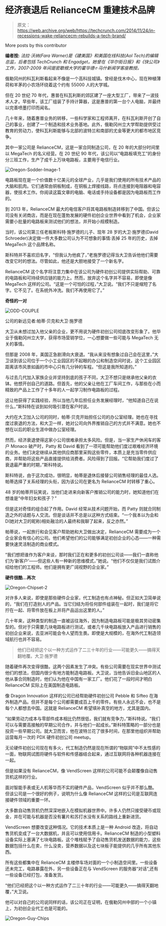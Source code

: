 # 经济衰退后 RelianceCM 重建技术品牌 

> 原文：<https://web.archive.org/web/https://techcrunch.com/2014/11/24/in-recessions-wake-reliancecm-rebuilds-a-tech-brand/>

More posts by this contributor

**编者按:** *法拉·沃纳(Fara Warner)是《建美国》和美国在线科技(Aol Tech)的编辑总监，后者包括 TechCrunch 和 Engadget。她曾在《华尔街日报》和《快公司》工作，2007-2009 年间是密歇根大学的霍华德·r·马什新闻学客座教授。*

俄勒冈州的科瓦利斯看起来不像是一个高科技城镇。曾经是伐木中心，现在种植薄荷和羊茅的小农场环绕着这个约有 55000 人的大学城。

但在 20 世纪 70 年代，惠普在科瓦利斯的郊区建了一座大型工厂，带来了一波技术人才。早些年，该工厂组装了手持计算器，这是惠普的第一台个人电脑，并最终以完善喷墨打印而闻名。

几十年来，随着惠普业务的转移，一些科学家和工程师离开，在科瓦利斯开创了自己的事业，创建了一个制造和技术业务基地。此外，俄勒冈州立大学帮助提供受过教育的劳动力，使科瓦利斯能够与北部的波特兰和南部的尤金等更大的都市地区竞争。

其中一家公司是 RelianceCM，这是一家合同制造公司，在 20 年的大部分时间里以 MegaTech 的名义经营。在 20 世纪 90 年代，该公司以“电路板填充工”的身份分三班工作，生产了成千上万块电路板，主要用于电信行业。

![Oregon-Sodder-Image-1](img/9990e5348d239bc3fa517c3191b0854d.png)

电路板现在是一个价值数十亿美元的全球产业，几乎是我们使用的所有技术产品的大脑和肌肉。它们通常由铜板制成，在铜板上焊接线路，将点连接到电阻器和电容器，使技术工作。你阅读这篇文章的电脑、电话或手持设备都是因为电路板而工作的。

到 2013 年，RelianceCM 最大的电信客户将其电路板制造转移到了中国。但该公司没有关闭商店，而是在现在蓬勃发展的硬件初创企业世界中看到了机会，企业家需要小批量的电路板来测试他们的想法，并开始小规模制造。

当时，该公司第三任老板斯科特·施罗德的儿子、现年 28 岁的大卫·施罗德(David Schroeder)决定做一件大多数公司认为不可想象的事情:丢掉 25 年的历史，去掉 MegaTech 这个品牌名称。

斯科特并不喜欢旧名字，“但我认为他疯了，”老施罗德记得当大卫告诉他他们需要改变它时的想法。尽管如此，他还是大胆地接受了一个新名字。

RelianceCM 这个名字将注意力集中在该公司为硬件初创公司提供实际帮助、可靠的电路板和可持续供应链的能力上。然而，放弃这个名字并不容易，即使是像 MegaTech 这样的公司。“这是一个可怕的过程，”大卫说。“我们不只是缩短了名字。它不见了。在系统外冲洗。我们不再使用它了。”

**奇怪的一对**

![ODD-COUPLE](img/49fdb981dde8221a2e255dea7e93f749.png)

公司的新远见者:帕蒂·贝克和大卫·施罗德

大卫从未想过加入他父亲的企业，更不用说为硬件初创公司彻底改变形象了。他毕业于俄勒冈州立大学，获得市场营销学位，一心想要做一些可能与 MegaTech 无关的事情。

但那是 2008 年，美国正急剧滑向大衰退。“我从来没有想象过自己会在这里，”大卫谈到该公司位于一个小工业园区的不起眼的办公和制造空间时说，这个工业园区距离该市风景如画的市中心只有几分钟的车程。“但这是我所知道的。”

与过去几代加入家族企业并坚持到底的孩子不同，大卫不想只是继承他父亲的衣钵。他想开创自己的道路。但首先，他的父亲让他在工厂车间工作，与那些在小而精致的产品上工作了十多年的人一起学习制作电路板的过程。

这让他获得了实践经验，所以当他几年后担任业务发展经理时，“他知道自己在说什么，”斯科特在谈到如何吸引潜在客户时说。

大约在大卫加入公司的同时，帕蒂·贝克开始担任公司的办公室经理。她也在寻找度过衰退的方法，和大卫一样，她对公司向外界推销自己的方式并不满意。她也不想在以后的职业生涯中做办公室经理。

然而，经济衰退使得这家小公司很难承担太多风险。但是，当一家生产休闲车的客户 Monaco 破产时，Patty 和 David 看到了一项可能帮助他们度过艰难经济环境的业务。他们决定继续从其他供应商那里采购这些零件，本质上是充当零件供应商，并帮助将这些产品直接提供给消费者。风险得到了回报。“它帮助我们度过了衰退最严重的时期，”斯科特说。

斯科特说，由于这次成功，很明显，帕蒂是退休后接替公司销售经理的最佳人选。帕蒂选择了关系经理的头衔，因为该公司在更名为 RelianceCM 时转移了重心。

48 岁的帕蒂开玩笑说，当他们走进来向新客户推销公司的能力时，她知道他们在想谁是“中年妇女和孩子？”

但是这对奇怪的组合起了作用。David 经常从技术问题开始，而 Patty 则就合同制造之外的话题与人交流。但是谈话并不总是以这种方式结束。“一个我本以为会和 D(她对大卫的昵称)相处融洽的人最终和我聊了起来，反之亦然。”

帕蒂说，一起旅行和会见客户帮助她和大卫做出决定，RelianceCM 需要成为一个企业家会有信心的公司。他们希望他们的公司能够满足初创企业的心态——一种需要快速灵活制造的商业模式。

“我们想把谁作为客户来谈，那时我们正在和更多的初创公司谈——我们一直称他们为‘新客户’——但这些人有一种新的思维模式，”她说。“他们不仅仅是我们试图介绍给他们的工程师。他们是拥有更广阔视野的企业家。”

**硬件很酷…再次**

![Oregon-Chipset-2](img/cfefd87ae876b56250b5bb969c51c347.png)

对许多人来说，即使是那些硬件企业家，代工制造也有点神秘。但正如大卫简单说的，“我们在打造别人的产品。当它归结为将任何部件组装在一起时，我们是将它拧在一起、将零件放在板上并将产品运出这里的人。”

几十年来，这种类型的制造一直被运往海外，因为制造电路板可能是极其劳动密集型的。但对于只需要几块电路板进行测试，或者几千块电路板放入产品进行销售的初创企业来说，去亚洲可能会令人望而生畏。即使是大规模的，在海外代工制造领域航行也并不容易。

> 他们已经把这个以一种方式运作了二三十年的行业——可能更久——搞得天翻地覆。大卫·施罗德

随着硬件再次变得很酷，这两个因素发生了冲突。有些公司需要在现实世界中测试他们的想法，但国内很少有地方能制造电路板。大卫说，当他告诉旧金山地区的人他从事合同制造时，他们认为他在中国有一家工厂。他们花了一段时间才明白 RelianceCM 实际上在美国制造电路板。

像 Dragon Innovation 这样的公司已经帮助硬件初创公司 Pebble 和 Sifteo 在海外制造产品。但并不是每个公司都需要成百上千的零件。有些人永远不会，也不是每个人都想去中国。这就是 RelianceCM 希望填补真空的地方，尤其是国内。

“如果劳动力成本与零部件成本相比仍然很低，我们就有竞争力，”斯科特说。“我们可以与需要高接触的早期公司合作，并与他们一起成长。”斯科特策略的一部分也是投资一些早期公司。就大卫而言，他在波特兰花了很多时间，在那里他组织并帮助运营每月一次的 PDX 硬件初创公司 meetup。

无论硬件初创公司现在有多火，代工制造仍然是现在所谓的“物联网”中不太性感的一面，物联网试图将硬件与软件和传感器结合起来，通过互联网将各种机器连接在一起。

但是如果没有 RelianceCM，像 VendScreen 这样的公司可能不会颠覆像自动售货机这样的行业。

面对智能手表或无人机等华而不实的硬件产品，VendScreen 似乎并不那么酷。但该公司是一个很好的例子，说明为什么像 RelianceCM 这样的公司是互联网连接硬件领域的重要一环。

大多数自动售货机仍然深深地嵌入在模拟机器世界中。许多人仍然只接受硬币或现金，并在可能与机器是否没有薯片和苏打水没有关系的路线上重新进货。

VendScreen 想要改变这种情况。它的技术本质上是一种 Android 改造，将自动售货机变成了一台大数据机，并且可以使用信用卡。RelianceCM 制造的小型塑料设备实际上塞满了七块电路板。这个堆栈赋予了自动售货机发送数据的能力，这些数据包括什么在卖，什么没卖，营养数据以及这七块板子能提供的几乎所有其他东西。

所有这些都集中在 RelianceCM 主楼停车场对面的一个小制造空间里。一些设备还未完工，电路暴露在外，另一些设备正在与 VendScreen 的服务器“对话”,还有一些设备已经打包，准备发货。

“他们已经把这个以一种方式运作了二三十年的行业——可能更久——搞得天翻地覆，”大卫说。

他可以对自己的公司说同样的话，该公司正在证明，在俄勒冈州中部的一个小镇上，为初创企业代工也是可能的。

![Oregon-Guy-Chips](img/801f680d6d123131ba9b130bea86a25c.png)